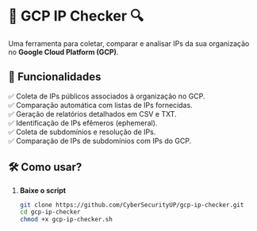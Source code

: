 # 🚀 GCP IP Checker 🔍  

Uma ferramenta para coletar, comparar e analisar IPs da sua organização no **Google Cloud Platform (GCP)**.  

## 📌 Funcionalidades  
✅ Coleta de IPs públicos associados à organização no GCP.  
✅ Comparação automática com listas de IPs fornecidas.  
✅ Geração de relatórios detalhados em CSV e TXT.  
✅ Identificação de IPs efêmeros (ephemeral).  
✅ Coleta de subdomínios e resolução de IPs.  
✅ Comparação de IPs de subdomínios com IPs do GCP.  

## 🛠 Como usar?  

1. **Baixe o script**  
   ```bash
   git clone https://github.com/CyberSecurityUP/gcp-ip-checker.git
   cd gcp-ip-checker
   chmod +x gcp-ip-checker.sh
